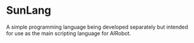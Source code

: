 # SunLang
A simple programming language being developed separately but intended for use as the main scripting language for AIRobot.
